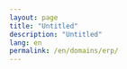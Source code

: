 ```yaml
---
layout: page
title: "Untitled"
description: "Untitled"
lang: en
permalink: /en/domains/erp/
---
```


